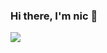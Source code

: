 ### Hi there, I'm nic 👋
<img  align="left" src="https://github-readme-stats.vercel.app/api?username=nicholas-hgit&show_icons=true&theme=radical" />

